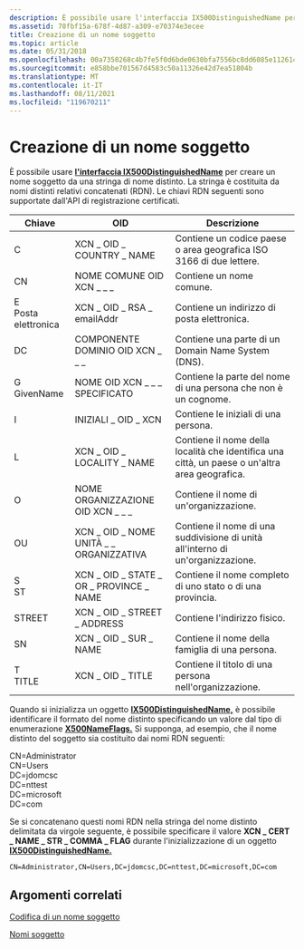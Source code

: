 ```yaml
---
description: È possibile usare l'interfaccia IX500DistinguishedName per creare un nome soggetto da una stringa di nome distinto.
ms.assetid: 78fbf15a-678f-4d87-a309-e70374e3ecee
title: Creazione di un nome soggetto
ms.topic: article
ms.date: 05/31/2018
ms.openlocfilehash: 00a7350268c4b7fe5f0d6bde0630bfa7556bc8dd6085e11261456299b725dd57
ms.sourcegitcommit: e858bbe701567d4583c50a11326e42d7ea51804b
ms.translationtype: MT
ms.contentlocale: it-IT
ms.lasthandoff: 08/11/2021
ms.locfileid: "119670211"
---
```

# <a name="creating-a-subject-name"></a>Creazione di un nome soggetto

È possibile usare [**l'interfaccia IX500DistinguishedName**](/windows/desktop/api/CertEnroll/nn-certenroll-ix500distinguishedname) per creare un nome soggetto da una stringa di nome distinto. La stringa è costituita da nomi distinti relativi concatenati (RDN). Le chiavi RDN seguenti sono supportate dall'API di registrazione certificati.

| Chiave                               | OID                                             | Descrizione                                                                                        |
|-----------------------------------|-------------------------------------------------|----------------------------------------------------------------------------------------------------|
| C<br/>                      | XCN \_ OID \_ COUNTRY \_ NAME<br/>              | Contiene un codice paese o area geografica ISO 3166 di due lettere.<br/>                                  |
| CN<br/>                     | NOME COMUNE OID XCN \_ \_ \_<br/>               | Contiene un nome comune.<br/>                                                                 |
| E<br/> Posta elettronica<br/>     | XCN \_ OID \_ RSA \_ emailAddr<br/>             | Contiene un indirizzo di posta elettronica.<br/>                                                              |
| DC<br/>                     | COMPONENTE DOMINIO OID XCN \_ \_ \_<br/>          | Contiene una parte di un Domain Name System (DNS).<br/>                                   |
| G<br/> GivenName<br/> | NOME OID XCN \_ \_ \_ SPECIFICATO<br/>                | Contiene la parte del nome di una persona che non è un cognome.<br/>                             |
| I<br/>                      | INIZIALI \_ OID \_ XCN<br/>                   | Contiene le iniziali di una persona.<br/>                                                           |
| L<br/>                      | XCN \_ OID \_ LOCALITY \_ NAME<br/>             | Contiene il nome della località che identifica una città, un paese o un'altra area geografica.<br/> |
| O<br/>                      | NOME ORGANIZZAZIONE OID XCN \_ \_ \_<br/>         | Contiene il nome di un'organizzazione.<br/>                                                   |
| OU<br/>                     | XCN \_ OID \_ NOME UNITÀ \_ \_ ORGANIZZATIVA<br/> | Contiene il nome di una suddivisione di unità all'interno di un'organizzazione.<br/>                         |
| S<br/> ST<br/>        | XCN \_ OID \_ STATE \_ OR \_ PROVINCE \_ NAME<br/>  | Contiene il nome completo di uno stato o di una provincia.<br/>                                          |
| STREET<br/>                 | XCN \_ OID \_ STREET \_ ADDRESS<br/>            | Contiene l'indirizzo fisico.<br/>                                                          |
| SN<br/>                     | XCN \_ OID \_ SUR \_ NAME<br/>                  | Contiene il nome della famiglia di una persona.<br/>                                                   |
| T<br/> TITLE<br/>     | XCN \_ OID \_ TITLE<br/>                      | Contiene il titolo di una persona nell'organizzazione.<br/>                                     |



 

Quando si inizializza un oggetto [**IX500DistinguishedName,**](/windows/desktop/api/CertEnroll/nn-certenroll-ix500distinguishedname) è possibile identificare il formato del nome distinto specificando un valore dal tipo di enumerazione [**X500NameFlags.**](/windows/desktop/api/CertEnroll/ne-certenroll-x500nameflags) Si supponga, ad esempio, che il nome distinto del soggetto sia costituito dai nomi RDN seguenti:<dl> CN=Administrator  
CN=Users  
DC=jdomcsc  
DC=nttest  
DC=microsoft  
DC=com  
</dl>

Se si concatenano questi nomi RDN nella stringa del nome distinto delimitata da virgole seguente, è possibile specificare il valore **XCN \_ CERT \_ NAME \_ STR \_ COMMA \_ FLAG** durante l'inizializzazione di un oggetto [**IX500DistinguishedName.**](/windows/desktop/api/CertEnroll/nn-certenroll-ix500distinguishedname)

``` syntax
CN=Administrator,CN=Users,DC=jdomcsc,DC=nttest,DC=microsoft,DC=com
```

## <a name="related-topics"></a>Argomenti correlati

<dl> <dt>

[Codifica di un nome soggetto](encoding-a-subject-name.md)
</dt> <dt>

[Nomi soggetto](subject-names.md)
</dt> </dl>

 

 




